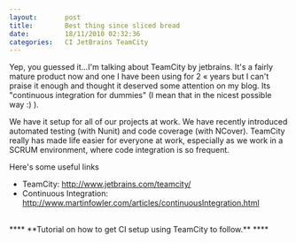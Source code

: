 ```yaml
---
layout:       post
title:        Best thing since sliced bread
date:         18/11/2010 02:32:36
categories:   CI JetBrains TeamCity
---
```


Yep, you guessed it...I'm talking about TeamCity by jetbrains. It's a fairly mature product now and one I have been using for 2 « years but I can't praise it enough and thought it deserved some attention on my blog. Its "continuous integration for dummies" (I mean that in the nicest possible way :) ).

We have it setup for all of our projects at work. We have recently introduced automated testing (with Nunit) and code coverage (with NCover). TeamCity really has made life easier for everyone at work, especially as we work in a SCRUM environment, where code integration is so frequent.

Here's some useful links
<ul>
	<li>TeamCity: <a href="http://www.jetbrains.com/teamcity/" target="_blank">http://www.jetbrains.com/teamcity/</a></li>
	<li>Continuous Integration: <a href="http://www.martinfowler.com/articles/continuousIntegration.html" target="_blank">http://www.martinfowler.com/articles/continuousIntegration.html</a></li>
</ul>
<br/>
**** **Tutorial on how to get CI setup using TeamCity to follow.** ****